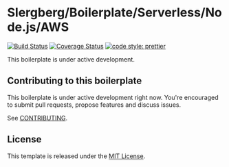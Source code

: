 # Slergberg/Boilerplate/Serverless/Node.js/AWS

[![Build Status](https://travis-ci.org/slergberg/boilerplate-serverless-nodejs-aws.svg?branch=master)](https://travis-ci.org/slergberg/boilerplate-serverless-nodejs-aws)
[![Coverage Status](https://coveralls.io/repos/github/slergberg/boilerplate-serverless-nodejs-aws/badge.svg)](https://coveralls.io/github/slergberg/boilerplate-serverless-nodejs-aws)
[![code style: prettier](https://img.shields.io/badge/code_style-prettier-ff69b4.svg)](https://github.com/prettier/prettier)

This boilerplate is under active development.

## Contributing to this boilerplate

This boilerplate is under active development right now. You're encouraged to
submit pull requests, propose features and discuss issues.

See [CONTRIBUTING](CONTRIBUTING.md).

## License

This template is released under the [MIT License](http://www.opensource.org/licenses/MIT).
